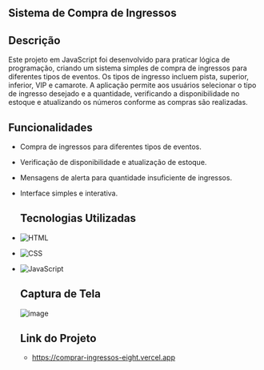   ## Sistema de Compra de Ingressos


  ## Descrição
Este projeto em JavaScript foi desenvolvido para praticar lógica de programação, criando um sistema simples de compra de ingressos para diferentes tipos de eventos. Os tipos de ingresso incluem pista, superior, inferior, VIP e camarote. A aplicação permite aos usuários selecionar o tipo de ingresso desejado e a quantidade, verificando a disponibilidade no estoque e atualizando os números conforme as compras são realizadas.

  ## Funcionalidades
- Compra de ingressos para diferentes tipos de eventos.
- Verificação de disponibilidade e atualização de estoque.
- Mensagens de alerta para quantidade insuficiente de ingressos.
- Interface simples e interativa.

  ## Tecnologias Utilizadas

- ![HTML](https://img.shields.io/badge/-HTML5-333?style=flat&logo=html5)
- ![CSS](https://img.shields.io/badge/-CSS3-333?style=flat&logo=css3&logoColor=1572B6)
- ![JavaScript](https://img.shields.io/badge/-JavaScript-333?style=flat&logo=javascript)

  ## Captura de Tela
  ![image](https://github.com/matheusplombon/comprar_ingressos/assets/174143978/79c14add-86da-49f7-8ac0-d7a7c8f5e54e)

  ## Link do Projeto
  - https://comprar-ingressos-eight.vercel.app
